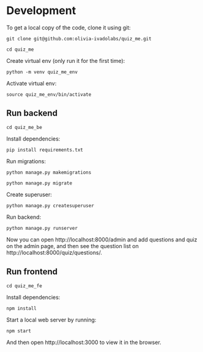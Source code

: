 # Development

To get a local copy of the code, clone it using git:

```
git clone git@github.com:olivia-ivadolabs/quiz_me.git

cd quiz_me
```

Create virtual env (only run it for the first time):

```
python -m venv quiz_me_env
```

Activate virtual env:
```
source quiz_me_env/bin/activate
```

## Run backend
```
cd quiz_me_be
```

Install dependencies:

```
pip install requirements.txt
```

Run migrations:
```
python manage.py makemigrations

python manage.py migrate
```

Create superuser:
```
python manage.py createsuperuser
```

Run backend:
```
python manage.py runserver
```

Now you can open http://localhost:8000/admin and add questions and quiz on the admin page, and then see the question list on http://localhost:8000/quiz/questions/.

## Run frontend
```
cd quiz_me_fe
```

Install dependencies:

```
npm install
```

Start a local web server by running:

```
npm start
```

And then open http://localhost:3000 to view it in the browser.